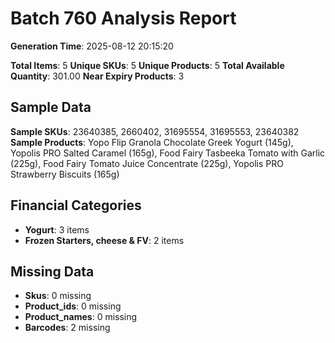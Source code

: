 # Batch 760 Analysis Report

**Generation Time**: 2025-08-12 20:15:20

**Total Items**: 5
**Unique SKUs**: 5
**Unique Products**: 5
**Total Available Quantity**: 301.00
**Near Expiry Products**: 3

## Sample Data
**Sample SKUs**: 23640385, 2660402, 31695554, 31695553, 23640382
**Sample Products**: Yopo Flip Granola Chocolate Greek Yogurt (145g), Yopolis PRO Salted Caramel (165g), Food Fairy Tasbeeka Tomato with Garlic (225g), Food Fairy Tomato Juice Concentrate (225g), Yopolis PRO Strawberry Biscuits (165g)

## Financial Categories
- **Yogurt**: 3 items
- **Frozen Starters, cheese & FV**: 2 items

## Missing Data
- **Skus**: 0 missing
- **Product_ids**: 0 missing
- **Product_names**: 0 missing
- **Barcodes**: 2 missing
